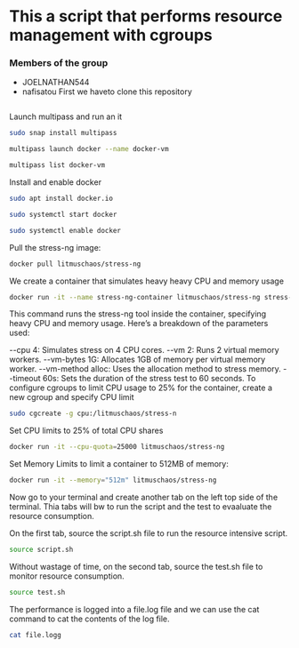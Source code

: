 # This a script that performs resource management with cgroups

### Members of the group
- JOELNATHAN544
- nafisatou
First we haveto clone this repository
```sh
```
Launch multipass and run an it 
```sh
sudo snap install multipass
```
```sh
multipass launch docker --name docker-vm
```
```sh
multipass list docker-vm
```
Install and enable docker 
```sh
sudo apt install docker.io
```
```sh
sudo systemctl start docker
```
```sh
sudo systemctl enable docker
```
Pull the stress-ng image:
```sh
docker pull litmuschaos/stress-ng
  ```
We create a container that simulates heavy heavy CPU and memory usage 
```sh
docker run -it --name stress-ng-container litmuschaos/stress-ng stress-ng --cpu 4 --vm 2 --vm-bytes 1G --vm-method alloc --timeout 60s
```
This command runs the stress-ng tool inside the container, specifying heavy CPU and memory usage. Here’s a breakdown of the parameters used:

--cpu 4: Simulates stress on 4 CPU cores.
--vm 2: Runs 2 virtual memory workers.
--vm-bytes 1G: Allocates 1GB of memory per virtual memory worker.
--vm-method alloc: Uses the allocation method to stress memory.
--timeout 60s: Sets the duration of the stress test to 60 seconds.
To configure cgroups to limit CPU usage to 25% for the container, create a new cgroup and specify CPU limit
```sh
sudo cgcreate -g cpu:/litmuschaos/stress-n
```
Set CPU limits to 25% of total CPU shares
```sh
docker run -it --cpu-quota=25000 litmuschaos/stress-ng
```
Set Memory Limits to limit a container to 512MB of memory:
```sh
docker run -it --memory="512m" litmuschaos/stress-ng
```
Now go to your terminal and create another tab on the left top side of the terminal.
Thia tabs will bw to run the script and the test to evaaluate the resource consumption.

On the first tab, source the script.sh file to run the resource intensive script.
```sh
source script.sh
```
Without wastage of time, on the second tab, source the test.sh file to monitor resource consumption.
```sh
source test.sh
```
The performance is logged into a file.log file and we can use the cat command to cat the contents of the log file.
```sh
cat file.logg
```

